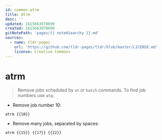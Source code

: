 ```yaml
---
id: common.atrm
title: Atrm
desc: ''
updated: 1615663978699
created: 1615663978699
gitNotePath: 'pages/{{ noteHiearchy }}.md'
sources:
  - name: tldr-pages
    url: 'https://github.com/tldr-pages/tldr/blob/master/LICENSE.md'
    license: Creative Commons
---
```

# atrm

> Remove jobs scheduled by `at` or `batch` commands.
> To find job numbers use `atq`.

- Remove job number 10:

`atrm {{10}}`

- Remove many jobs, separated by spaces:

`atrm {{15}} {{17}} {{22}}`

